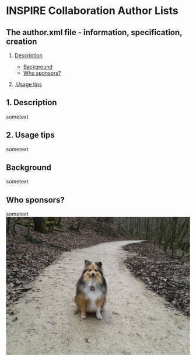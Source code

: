 # INSPIRE Collaboration Author Lists
## The author.xml file - information, specification, creation
1. [Description](#desc)
    + [Background](#background)
    - [Who sponsors?](#sponsors)

3. [ Usage tips](#usage)

<a name="desc"></a>
## 1. Description
sometext

<a name="usage"></a>
## 2. Usage tips
sometext

<a name="background"></a>
## Background
sometext

<a name="sponsors"></a>
## Who sponsors?
sometext
![image](images/Angus-Satigny.jpg)
